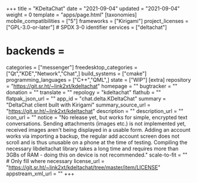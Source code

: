 +++
title = "KDeltaChat"
date = "2021-09-04"
updated = "2021-09-04"
weight = 0
template = "apps/page.html"
[taxonomies]
mobile_compatibilities = ["5"]
frameworks = ["Kirigami"]
project_licenses = ["GPL-3.0-or-later"] # SPDX 3-0 identifier
services = ["deltachat"] 
# backends =  
categories = ["messenger"]
freedesktop_categories = ["Qt","KDE","Network","Chat",]
build_systems = ["cmake"]
programming_languages = ["C++","QML",]
state = ["WIP"]
[extra]
repository = "https://git.sr.ht/~link2xt/kdeltachat"
homepage = ""
bugtracker = ""
donation = ""
translate = ""
repology = "kdeltachat"
flathub = ""
flatpak_json_url = ""
app_id = "chat.delta.KDeltaChat"
summary = "DeltaChat client built with Kirigami"
summary_source_url = "https://git.sr.ht/~link2xt/kdeltachat"
description = ""
description_url = ""
icon_url = ""
notice = "No release yet, but works for simple, encrypted text conversations. Sending attachments (images etc.) is not implemented yet, received images aren't being displayed in a usable form. Adding an account works via importing a backup, the regular add account screen does not scroll and is thus unusable on a phone at the time of testing. Compiling the necessary libdeltachat library takes a long time and requires more than 3GBs of RAM - doing this on device is not recommended."
scale-to-fit = "" # Only fill where necessary
license_url = "https://git.sr.ht/~link2xt/kdeltachat/tree/master/item/LICENSE"
appstream_xml_url = ""
+++